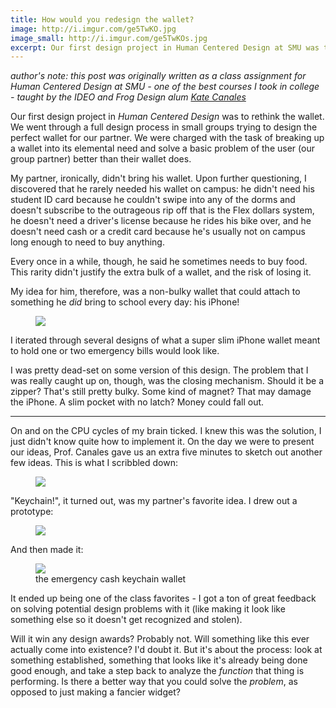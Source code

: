 ```yaml
---
title: How would you redesign the wallet?
image: http://i.imgur.com/ge5TwKO.jpg
image_small: http://i.imgur.com/ge5TwKOs.jpg
excerpt: Our first design project in Human Centered Design at SMU was to redesign the wallet. This was my personal design process that led to a novel wallet prototype.
---
```


*author's note: this post was originally written as a class assignment for Human Centered Design at SMU - one of the best courses I took in college - taught by the IDEO and Frog Design alum [Kate Canales](http://www.youtube.com/watch?v=9aYD6fBPC3c)*

Our first design project in *Human Centered Design* was to rethink the wallet. We went through a full design process in small groups trying to design the perfect wallet for our partner. We were charged with the task of breaking up a wallet into its elemental need and solve a basic problem of the user (our group partner) better than their wallet does.

My partner, ironically, didn't bring his wallet. Upon further questioning, I discovered that he rarely needed his wallet on campus: he didn't need his student ID card because he couldn't swipe into any of the dorms and doesn't subscribe to the outrageous rip off that is the Flex dollars system, he doesn't need a driver's license because he rides his bike over, and he doesn't need cash or a credit card because he's usually not on campus long enough to need to buy anything.

Every once in a while, though, he said he sometimes needs to buy food. This rarity didn't justify the extra bulk of a wallet, and the risk of losing it.

My idea for him, therefore, was a non-bulky wallet that could attach to something he *did* bring to school every day: his iPhone!

<figure class="left-overflow"><img src="http://i.imgur.com/mJOJE86.jpg" /><figcaption></figcaption></figure>

I iterated through several designs of what a super slim iPhone wallet meant to hold one or two emergency bills would look like.

I was pretty dead-set on some version of this design. The problem that I was really caught up on, though, was the closing mechanism. Should it be a zipper? That's still pretty bulky. Some kind of magnet? That may damage the iPhone. A slim pocket with no latch? Money could fall out.

---

On and on the CPU cycles of my brain ticked. I knew this was the solution, I just didn't know quite how to implement it. On the day we were to present our ideas, Prof. Canales gave us an extra five minutes to sketch out another few ideas. This is what I scribbled down:

<figure class="center"><img src="http://i.imgur.com/4aEWB0E.png" /><figcaption></figcaption></figure>

"Keychain!", it turned out, was my partner's favorite idea. I drew out a prototype:

<figure class="center"><img src="http://i.imgur.com/H8GhRDO.png" /><figcaption></figcaption></figure>

And then made it:

<figure class="center"><img src="http://i.imgur.com/ge5TwKO.jpg" /><figcaption>the emergency cash keychain wallet</figcaption></figure>

It ended up being one of the class favorites - I got a ton of great feedback on solving potential design problems with it (like making it look like something else so it doesn't get recognized and stolen).

Will it win any design awards? Probably not. Will something like this ever actually come into existence? I'd doubt it. But it's about the process: look at something established, something that looks like it's already being done good enough, and take a step back to analyze the *function* that thing is performing. Is there a better way that you could solve the *problem*, as opposed to just making a fancier widget?
